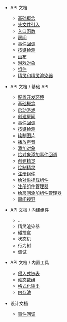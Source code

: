 
* API 文档
  * [基础概念](/k_game/文档/基础概念.md)
  * [头文件引入](/k_game/文档/头文件引入.md)
  * [入口函数](/k_game/文档/入口函数.md)
  * [房间](/k_game/文档/房间.md)
  * [事件回调](/k_game/文档/事件回调.md)
  * [按键检测](/k_game/文档/按键检测.md)
  * [画布](/k_game/文档/画布.md)
  * [游戏对象](/k_game/文档/游戏对象.md)
  * [组件](/k_game/文档/组件.md)
  * [精灵和精灵渲染器](/k_game/文档/精灵和精灵渲染器.md)



* API 文档 / 基础 API
  * [配置开发环境](/k_game/quick_start/setup_dev_env.md)
  * [基础概念](/k_game/quick_start/基础概念.md)
  * [启动游戏](/k_game/quick_start/启动游戏.md)
  * [创建房间](/k_game/quick_start/create_room.md)
  * [事件回调](/k_game/quick_start/event_callback.md)
  * [按键检测](/k_game/quick_start/keyboard_input.md)
  * [绘制图片](/k_game/quick_start/draw_image.md)
  * [播放声音](/k_game/quick_start/play_sound.md)
  * [添加对象](/k_game/quick_start/add_object.md)
  * [给对象添加事件回调](/k_game/quick_start/object_add_callback.md)
  * [创建精灵](/k_game/quick_start/create_sprite.md)
  * [绘制精灵](/k_game/quick_start/draw_sprite.md)
  * [注册组件](/k_game/quick_start/register_component.md)
  * [给对象挂载组件](/k_game/quick_start/object_add_component.md)
  * [注册组件管理器](/k_game/quick_start/register_component_manager.md)
  * [给房间添加组件管理器](/k_game/quick_start/room_add_component_manager.md)
  * [房间视野](/k_game/quick_start/view.md)

* API 文档 / 内建组件
  * ...
  * 精灵渲染器
  * 碰撞盒
  * 状态机
  * 行为树
  * 调试

* API 文档 / 内置工具
  * [侵入式链表](/k_list/)
  * [动态数组](/k_array/)
  * [格式化输出](/k_printf/)
  * [内存池](/k_mem_pool/)

* 设计文档
  * [事件回调](/k_game/design_docs/callback.md)

